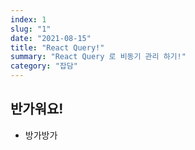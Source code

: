 ```yaml
---
index: 1
slug: "1"
date: "2021-08-15"
title: "React Query!"
summary: "React Query 로 비동기 관리 하기!"
category: "잡담"
---
```


## 반가워요!
- 방가방가